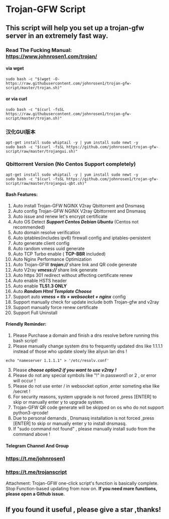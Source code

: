# Trojan-GFW Script
## This script will help you set up a trojan-gfw server in an extremely fast way.
### Read The Fucking Manual: https://www.johnrosen1.com/trojan/ 

#### via wget
```
sudo bash -c "$(wget -O- https://raw.githubusercontent.com/johnrosen1/trojan-gfw-script/master/trojan.sh)"
```
#### or via curl
```
sudo bash -c "$(curl -fsSL https://raw.githubusercontent.com/johnrosen1/trojan-gfw-script/master/trojan.sh)"
```

### 汉化GUI版本
```
apt-get install sudo whiptail -y | yum install sudo newt -y
sudo bash -c "$(curl -fsSL https://github.com/johnrosen1/trojan-gfw-script/raw/master/trojangui.sh)"
```
### Qbittorrent Version (No Centos Support completely)
```
apt-get install sudo whiptail -y | yum install sudo newt -y
sudo bash -c "$(curl -fsSL https://github.com/johnrosen1/trojan-gfw-script/raw/master/trojangui-qbt.sh)"
```
#### Bash Features:

1. Auto install Trojan-GFW NGINX V2ray Qbittorrent and Dnsmasq
2. Auto config Trojan-GFW NGINX V2ray Qbittorrent and Dnsmasq
3. Auto issue and renew let's encrypt certificate
4. Auto OS Detect ***Support Centos Debian Ubuntu*** (Centos not recommended)
5. Auto domain resolve verification
6. Auto iptables(includes ipv6) firewall config and iptables-persistent
7. Auto generate client config
8. Auto random vmess uuid generate
9. Auto TCP Turbo enable ( **TCP-BBR** included)
10. Auto Nginx Performance Optimization
11. Auto Trojan-GFW ***trojan://*** share link and QR code generate
12. Auto V2ray ***vmess://*** share link generate
13. Auto https 301 redirect without affecting certificate renew
14. Auto enable HSTS header
15. Auto enable **TLS1.3 ONLY**
16. Auto ***Random Html Template Choose***
16. Support auto ***vmess + tls + websocket + nginx*** config
17. Support manually check for update include both Trojan-gfw and v2ray
18. Support manually force renew certificate
19. Support Full Uninstall

#### Friendly Reminder:
1. Please Purchase a domain and finish a dns resolve before running this bash script!
2. Please manually change system dns to frequently updated dns like 1.1.1.1 instead of those who update slowly like aliyun lan dns !
```
echo "nameserver 1.1.1.1" > '/etc/resolv.conf'
```
3. Please ***choose option2 if you want to use v2ray !***
4. Please do not any special symbols like "!" in password1 or 2 , or error will occur !
5. Please do not use enter / in websocket option ,enter someting else like /secret !
6. For security reasons, system upgrade is not forced ,press [ENTER] to skip or manually enter y to upgrade system.
7. Trojan-GFW QR code generate will be skipped on os who do not support python3-qrcode!
8. Due to personal demands , Dnsmasq installation is not forced ,press [ENTER] to skip or manually enter y to install dnsmasq.
9. If "sudo command not found" , please manually install sudo from the command above !

#### Telegram Channel And Group

### https://t.me/johnrosen1

### https://t.me/trojanscript

Attachment: Trojan-GFW one-click script's function is basically complete. Stop Function-based updating from now on. **If you need more functions, please open a Github issue.**

## If you found it useful , please give a star ,thanks!
